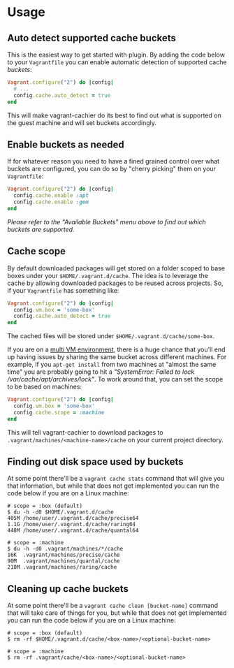 # Usage

## Auto detect supported cache buckets

This is the easiest way to get started with plugin. By adding the code below to
your `Vagrantfile` you can enable automatic detection of supported cache _buckets_:

```ruby
Vagrant.configure("2") do |config|
  # ...
  config.cache.auto_detect = true
end
```

This will make vagrant-cachier do its best to find out what is supported on the
guest machine and will set buckets accordingly.

## Enable buckets as needed

If for whatever reason you need to have a fined grained control over what buckets
are configured, you can do so by "cherry picking" them on your `Vagrantfile`:

```ruby
Vagrant.configure("2") do |config|
  config.cache.enable :apt
  config.cache.enable :gem
end
```

_Please refer to the "Available Buckets" menu above to find out which buckets
are supported._

## Cache scope

By default downloaded packages will get stored on a folder scoped to base boxes
under your `$HOME/.vagrant.d/cache`. The idea is to leverage the cache by allowing
downloaded packages to be reused across projects. So, if your `Vagrantfile` has
something like:

```ruby
Vagrant.configure("2") do |config|
  config.vm.box = 'some-box'
  config.cache.auto_detect = true
end
```

The cached files will be stored under `$HOME/.vagrant.d/cache/some-box`.

If you are on a [multi VM environment](http://docs.vagrantup.com/v2/multi-machine/index.html),
there is a huge chance that you'll end up having issues by sharing the same bucket
across different machines. For example, if you `apt-get install` from two machines
at "almost the same time" you are probably going to hit a _"SystemError: Failed to
lock /var/cache/apt/archives/lock"_. To work around that, you can set the scope
to be based on machines:

```ruby
Vagrant.configure("2") do |config|
  config.vm.box = 'some-box'
  config.cache.scope = :machine
end
```

This will tell vagrant-cachier to download packages to `.vagrant/machines/<machine-name>/cache`
on your current project directory.


## Finding out disk space used by buckets

At some point there'll be a `vagrant cache stats` command that will give you that
information, but while that does not get implemented you can run the code below
if you are on a Linux machine:

```
# scope = :box (default)
$ du -h -d0 $HOME/.vagrant.d/cache
405M /home/user/.vagrant.d/cache/precise64
1.1G /home/user/.vagrant.d/cache/raring64
448M /home/user/.vagrant.d/cache/quantal64

# scope = :machine
$ du -h -d0 .vagrant/machines/*/cache
16K	 .vagrant/machines/precise/cache
90M	 .vagrant/machines/quantal/cache
210M .vagrant/machines/raring/cache
```

## Cleaning up cache buckets

At some point there'll be a `vagrant cache clean [bucket-name]` command that will
take care of things for you, but while that does not get implemented you can run
the code below if you are on a Linux machine:

```
# scope = :box (default)
$ rm -rf $HOME/.vagrant.d/cache/<box-name>/<optional-bucket-name>

# scope = :machine
$ rm -rf .vagrant/cache/<box-name>/<optional-bucket-name>
```

